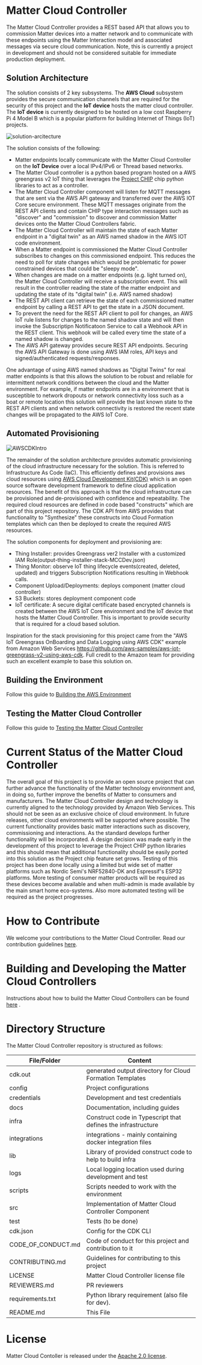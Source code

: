 # Matter Cloud Controller

The Matter Cloud Controller provides a REST based API that allows you to commission Matter devices into a matter network and to communicate with these endpoints using the Matter Interaction model and associated messages via secure cloud communication. Note, this is currently a project in development and should not be considered suitable for immediate production deployment.

## Solution Architecture

The solution consists of 2 key subsystems. The **AWS Cloud** subsystem provides the secure communication channels that are required for the security of this project and the **IoT device** hosts the matter cloud controller. The **IoT device** is currently designed to be hosted on a low cost Raspberry Pi 4 Model B which is a popular platform for building Internet of Things (IoT) projects.

![solution-arcitecture](docs/asset/solution-architecture.png)

The solution consists of the following:
- Matter endpoints locally communicate with the Matter Cloud Controller on the **IoT Device** over a local IPv4/IPv6 or Thread based networks.
- The Matter Cloud controller is a python based program hosted on a AWS greengrass v2 IoT thing that leverages the [Project CHIP](https://github.com/project-chip/connectedhomeip) chip python libraries to act as a controller.
- The Matter Cloud Controller component will listen for MQTT messages that are sent via the AWS API gateway and transferred over the AWS IOT Core secure environment. These MQTT messages originate from the REST API clients and contain CHIP type interaction messages such as "discover" and "commission" to discover and commission Matter devices onto the Matter Cloud Controllers fabric. 
- The Matter Cloud Controller will maintain the state of each Matter endpoint in a "digital twin" as an AWS named shadow in the AWS IOT code environment.
- When a Matter endpoint is commissioned the Matter Cloud Controller subscribes to changes on this commissioned endpoint. This reduces the need to poll  for state changes which would be problematic for power constrained devices that could be "sleepy mode".
- When changes are made on a matter endpoints (e.g. light turned on), the Matter Cloud Controller will receive a subscription event. This will result in the controller reading the state of the matter endpoint and updating the state of its "digital twin" (i.e. AWS named shadow) 
- The REST API client can retrieve the state of each commissioned matter endpoint by calling a REST API to get the state in a JSON document.
- To prevent the need for the REST API client to poll for changes, an AWS IoT rule listens for changes to the named shadow state and will then invoke the Subscriptipn Notificatoon Service to call a Webhook API in the REST client. This webhook will be called every time the state of a named shadow is changed.
- The AWS API gateway provides secure REST API endpoints. Securing the AWS API Gateway is done using AWS IAM roles, API keys and signed/authenticated requests/responses.

One advantage of using AWS named shadows as "Digital Twins" for real matter endpoints is that this allows the solution to be robust and reliable for intermittent network conditions between the cloud and the Matter environment. For example, if matter endpoints are in a environment that is susceptible to network dropouts or network connectivity loss such as a boat or remote location this solution will provide the last known state to the REST API clients and when network connectivity is restored the recent state changes will be propagated to the AWS IoT Core. 

## Automated Provisioning 
![AWSCDKIntro](docs/asset/aws_cdk_intro.png)

The remainder of the solution architecture provides automatic provisioning of the cloud infrastructure necessary for the solution. This is referred to Infrastructure As Code (IaC). This efficiently defines and provisions aws cloud resources using [AWS Cloud Development Kit(CDK)](https://aws.amazon.com/cdk) which is an open source software development framework to define cloud application resources. The benefit of this approach is that the cloud infrastructure can be provisioned and de-provisioned with confidence and repeatability. The required cloud resources are defined in code based "constructs" which are part of this project repository. The CDK API from AWS provides that functionality to "Synthesize" these constructs into Cloud Formation templates which can then be deployed to create the required AWS resources.

The solution components for deployment and provisioning are:
- Thing Installer: provides Greengrass ver2 Installer with a customized IAM Role(output-thing-installer-stack-MCCDev.json)
- Thing Monitor: observe IoT thing lifecycle events(created, deleted, updated) and triggers Subscription Notifications resulting in Webhook calls.
- Component Upload/Deployments: deploys component (matter cloud controller)
- S3 Buckets: stores deployment component code
- IoT certificate: A secure digital certificate based encrypted channels is created between the AWS IoT Core environment and the IoT device that hosts the Matter Cloud Controller. This is important to provide security that is required for a cloud based solution.

Inspiration for the stack provisioning for this project came from the "AWS IoT Greengrass OnBoarding and Data Logging using AWS CDK" example from Amazon Web Services https://github.com/aws-samples/aws-iot-greengrass-v2-using-aws-cdk. Full credit to the Amazon team for providing such an excellent example to base this solution on.

## Building the Environment
Follow this guide to [Building the AWS Environment](./docs/BUILDING.md)

## Testing the Matter Cloud Controller
Follow this guide to [Testing the Matter Cloud Controller](./docs/TESTING.md)

#

# Current Status of the Matter Cloud Controller

The overall goal of this project is to provide an open source project that can
further advance the functionality of the Matter technology environment and, in 
doing so, further improve the benefits of Matter to consumers and manufacturers.
The Matter Cloud Controller design and technology is currently aligned to the
technology provided by Amazon Web Services. This should not be seen as an
exclusive choice of cloud environment. In future releases, other cloud
environments will be supported where possible. The current functionality provides
basic matter interactions such as discovery, commissioning and interactions. As 
the standard develops further functionality will be incorporated. A design decision 
was made early in the development of this project to leverage the Project CHIP python 
libraries and this should mean that additional functionality should be easily ported 
into this solution as the Project chip feature set grows. Testing of this project has 
been done locally using a limited but wide set of matter platforms such as Nordic Semi's
NRF52840-DK and Espressif's ESP32 platforms. More testing of consumer matter products 
will be required as these devices become available and when multi-admin is made available
by the main smart home eco-systems. Also more automated testing will be required as
the project progresses.

# How to Contribute

We welcome your contributions to the Matter Cloud Controller. Read our contribution guidelines
[here](./CONTRIBUTING.md).

# Building and Developing the Matter Cloud Controllers

Instructions about how to build the Matter Cloud Controllers can be found [here](./docs/BUILDING.md) .

# Directory Structure

The Matter Cloud Controller repository is structured as follows:

| File/Folder        | Content                                                            |
| ------------------ | ------------------------------------------------------------------ |
| cdk.out            | generated output directory for Cloud Formation Templates           |
| config             | Project configurations                                             |
| credentials        | Development and test credentials                                   |
| docs               | Documentation, including guides                                    |
| infra              | Construct code in Typescript that defines the infrastructure       |
| integrations       | integrations - mainly containing docker integration files          |
| lib                | Library of provided construct code to help to build infra          |
| logs               | Local logging location used during development and test            |
| scripts            | Scripts needed to work with the environment                        |
| src                | Implementation of Matter Cloud Controller Component                |
| test               | Tests (to be done)                                                 |
| cdk.json           | Config for the CDK CLI                                             |
| CODE_OF_CONDUCT.md | Code of conduct for this project and contribution to it            |
| CONTRIBUTING.md    | Guidelines for contributing to this project                        |
| LICENSE            | Matter Cloud Controller license file                               |
| REVIEWERS.md       | PR reviewers                                                       |
| requirements.txt   | Python library requirement (also file for dev).                    |
| README.md          | This File                                                          |

# License

Matter Cloud Contoller is released under the [Apache 2.0 license](./LICENSE).